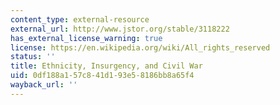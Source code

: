```yaml
---
content_type: external-resource
external_url: http://www.jstor.org/stable/3118222
has_external_license_warning: true
license: https://en.wikipedia.org/wiki/All_rights_reserved
status: ''
title: Ethnicity, Insurgency, and Civil War
uid: 0df188a1-57c8-41d1-93e5-8186bb8a65f4
wayback_url: ''
---
```


